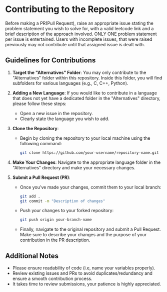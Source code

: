 # Contributing to the Repository

Before making a PR(Pull Request), raise an appropriate issue stating the problem statement you wish to solve for, with a valid leetcode link and a brief description of the approach involved. ONLY ONE problem statement per issue is entertained. Users with incomplete issues, that were raised previously may not contribute until that assigned issue is dealt with.

## Guidelines for Contributions

1. **Target the "Alternatives" Folder**: You may only contribute to the "Alternatives" folder within this repository. Inside this folder, you will find subfolders for various languages (e.g., C, C++, Python).

2. **Adding a New Language**: If you would like to contribute in a language that does not yet have a dedicated folder in the "Alternatives" directory, please follow these steps:
   - Open a new issue in the repository.
   - Clearly state the language you wish to add.

3. **Clone the Repository**:
   - Begin by cloning the repository to your local machine using the following command:
     ```bash
     git clone https://github.com/your-username/repository-name.git
     ```

4. **Make Your Changes**: Navigate to the appropriate language folder in the "Alternatives" directory and make your necessary changes.

5. **Submit a Pull Request (PR)**:
   - Once you’ve made your changes, commit them to your local branch:
     ```bash
     git add .
     git commit -m "Description of changes"
     ```
   - Push your changes to your forked repository:
     ```bash
     git push origin your-branch-name
     ```
   - Finally, navigate to the original repository and submit a Pull Request. Make sure to describe your changes and the purpose of your contribution in the PR description.

## Additional Notes
- Please ensure readability of code (i.e, name your variables properly).
- Review existing issues and PRs to avoid duplicates/redundancy and ensure a smooth contribution process.
- It takes time to review submissions, your patience is highly appreciated. 

